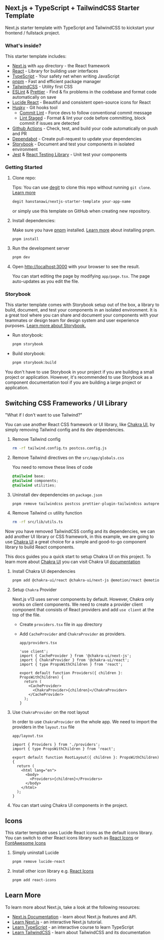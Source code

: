 ## Next.js + TypeScript + TailwindCSS Starter Template

Next.js starter template with TypeScript and TailwindCSS to kickstart your frontend / fullstack project.

### What's inside?

This starter template includes:

- [Next.js](https://nextjs.org/docs) with `app` directory - the React framework
- [React](https://react.dev/) - Library for building user interfaces
- [TypeScript](https://www.typescriptlang.org/) - Your safety net when writing JavaScript
- [pnpm](https://pnpm.io/) - Fast and efficient package manager
- [TailwindCSS](https://tailwindcss.com/) - Utility first CSS
- [ESLint](https://eslint.org/) & [Prettier](https://prettier.io/) - Find & fix problems in the codebase and format code automatically on save
- [Lucide React](https://lucide.dev/) - Beautiful and consistent open-source icons for React
- [Husky](https://typicode.github.io/husky/) - Git hooks tool
  - [Commit Lint](https://commitlint.js.org/#/) - Force devs to follow conventional commit message
  - [Lint Staged](https://github.com/lint-staged/lint-staged) - Format & lint your code before committing, block commit if issues are detected
- [Github Actions](https://docs.github.com/en/actions) - Check, test, and build your code automatically on push and PR
- [Dependabot](https://github.com/dependabot) - Create pull-request to update your dependencies
- [Storybook](https://storybook.js.org/) - Document and test your components in isolated environment
- [Jest](https://jestjs.io/) & [React Testing Library](https://testing-library.com/docs/react-testing-library/intro/) - Unit test your components

### Getting Started

1. Clone repo:

   Tips: You can use [degit](https://github.com/Rich-Harris/degit) to clone this repo without running `git clone`. [Learn more](https://github.com/Rich-Harris/degit)

   ```bash
   degit hanstanawi/nextjs-starter-template your-app-name
   ```

   or simply use this template on GitHub when creating new repository.

2. Install dependencies:

   Make sure you have [pnpm](https://pnpm.io/) installed. [Learn more](https://pnpm.io/installation) about installing pnpm.

   ```
   pnpm install
   ```

3. Run the development server

   ```bash
   pnpm dev
   ```

4. Open [http://localhost:3000](http://localhost:3000) with your browser to see the result.

   You can start editing the page by modifying `app/page.tsx`. The page auto-updates as you edit the file.

### Storybook

This starter template comes with Storybook setup out of the box, a library to build, document, and test your components in an isolated environment. It is a great tool where you can share and document your components with your teammates or design team for design system and user experience purposes. [Learn more about Storybook.](https://storybook.js.org/tutorials/intro-to-storybook/react/en/get-started/)

- Run storybook:

  ```bash
  pnpm storybook
  ```

- Build storybook:
  ```bash
  pnpm storybook:build
  ```

You don't have to use Storybook in your project if you are building a small project or application. However, it's recommended to use Storybook as a component documentation tool if you are building a large project or application.

## Switching CSS Frameworks / UI Library

"What if I don't want to use Tailwind?"

You can use another React CSS framework or UI library, like [Chakra UI](https://chakra-ui.com/), by simply removing Tailwind config and its dev dependencies.

1. Remove Tailwind config
   ```bash
   rm -rf tailwind.config.ts postcss.config.js
   ```
2. Remove Tailwind directives on the `src/app/globals.css`

   You need to remove these lines of code

   ```css
   @tailwind base;
   @tailwind components;
   @tailwind utilities;
   ```

3. Uninstall dev dependencies on `package.json`
   ```bash
   pnpm remove tailwindcss postcss prettier-plugin-tailwindcss autoprefixer tailwind-merge clsx
   ```
4. Remove Tailwind `cn` utility function
   ```bash
   rm -rf src/lib/utils.ts
   ```

Now you have removed TailwindCSS config and its dependencies, we can add another UI library or CSS framework, in this example, we are going to use [Chakra UI](https://chakra-ui.com/) a great choice for a simple and good-to-go component library to build React components.

This docs guides you a quick start to setup Chakra UI on this project. To learn more about [Chakra UI](https://chakra-ui.com/) you can visit Chakra UI [documentation](https://chakra-ui.com/docs/components)

1. Install Chakra UI dependencies
   ```bash
   pnpm add @chakra-ui/react @chakra-ui/next-js @emotion/react @emotion/styled framer-motion
   ```
2. Setup `Chakra` Provider

   Next.js v13 uses server components by default. However, Chakra only works on client components. We need to create a provider client component that consists of React providers and add `use client` at the top of the file.

   - Create `providers.tsx` file in `app` directory
   - Add `CacheProvider` and `ChakraProvider` as providers.

     `app/providers.tsx`

     ```tsx
     'use client';
     import { CacheProvider } from '@chakra-ui/next-js';
     import { ChakraProvider } from '@chakra-ui/react';
     import { type PropsWithChildren } from 'react';

     export default function Providers({ children }: PropsWithChildren) {
       return (
         <CacheProvider>
           <ChakraProvider>{children}</ChakraProvider>
         </CacheProvider>
       );
     }
     ```

3. Use `ChakraProvider` on the root layout

   In order to use `ChakraProvider` on the whole app. We need to import the providers in the `layout.tsx` file

   `app/layout.tsx`

   ```tsx
   import { Providers } from './providers';
   import { type PropsWithChildren } from 'react';

   export default function RootLayout({ children }: PropsWithChildren) {
     return (
       <html lang="en">
         <body>
           <Providers>{children}</Providers>
         </body>
       </html>
     );
   }
   ```

4. You can start using Chakra UI components in the project.

## Icons

This starter template uses Lucide React icons as the default icons library. You can switch to other React icons library such as [React Icons](https://react-icons.github.io/react-icons/) or [FontAwesome Icons](https://fontawesome.com/v5/docs/web/use-with/react)

1. Simply uninstall Lucide
   ```bash
   pnpm remove lucide-react
   ```
2. Install other icon library e.g. [React Icons](https://react-icons.github.io/react-icons/)
   ```bash
   pnpm add react-icons
   ```

## Learn More

To learn more about Next.js, take a look at the following resources:

- [Next.js Documentation](https://nextjs.org/docs) - learn about Next.js features and API.
- [Learn Next.js](https://nextjs.org/learn) - an interactive Next.js tutorial.
- [Learn TypeScript](https://learntypescript.dev/) - an interactive course to learn TypeScript
- [Learn TailwindCSS](https://tailwindcss.com/) - learn about TailwindCSS and its documentation
